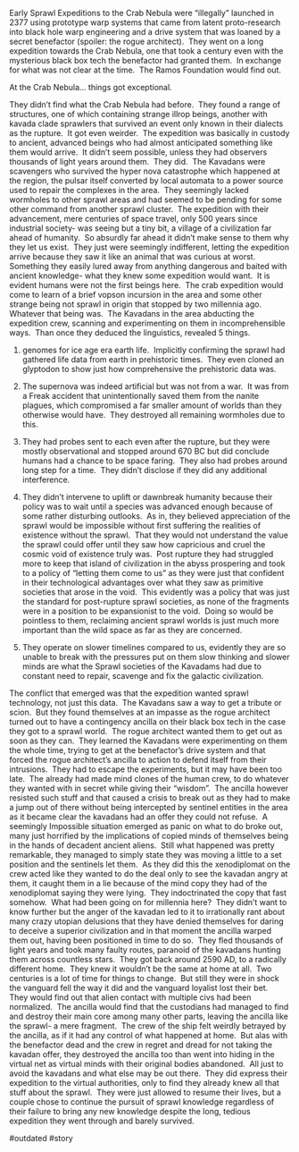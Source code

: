 Early Sprawl Expeditions to the Crab Nebula were “illegally” launched in 2377 using prototype warp systems that came from latent proto-research into black hole warp engineering and a drive system that was loaned by a secret benefactor (spoiler: the rogue architect).  They went on a long expedition towards the Crab Nebula, one that took a century even with the mysterious black box tech the benefactor had granted them.  In exchange for what was not clear at the time.  The Ramos Foundation would find out. 

At the Crab Nebula… things got exceptional.

They didn’t find what the Crab Nebula had before.  They found a range of structures, one of which containing strange illrop beings, another with kavada clade sprawlers that survived an event only known in their dialects as the rupture.  It got even weirder.  The expedition was basically in custody to ancient, advanced beings who had almost anticipated something like them would arrive.  It didn’t seem possible, unless they had observers thousands of light years around them.  They did.  The Kavadans were scavengers who survived the hyper nova catastrophe which happened at the region, the pulsar itself converted by local automata to a power source used to repair the complexes in the area.  They seemingly lacked wormholes to other sprawl areas and had seemed to be pending for some other command from another sprawl cluster.  The expedition with their advancement, mere centuries of space travel, only 500 years since industrial society- was seeing but a tiny bit, a village of a civilization far ahead of humanity.  So absurdly far ahead it didn’t make sense to them why they let us exist.  They just were seemingly indifferent, letting the expedition arrive because they saw it like an animal that was curious at worst.  Something they easily lured away from anything dangerous and baited with ancient knowledge- what they knew some expedition would want.  It is evident humans were not the first beings here.  The crab expedition would come to learn of a brief vopson incursion in the area and some other strange being not sprawl in origin that stopped by two millennia ago.  Whatever that being was.  The Kavadans in the area abducting the expedition crew, scanning and experimenting on them in incomprehensible ways.  Than once they deduced the linguistics, revealed 5 things.

1. genomes for ice age era earth life.  Implicitly confirming the sprawl had gathered life data from earth in prehistoric times.  They even cloned an glyptodon to show just how comprehensive the prehistoric data was.

2. The supernova was indeed artificial but was not from a war.  It was from a Freak accident that unintentionally saved them from the nanite plagues, which compromised a far smaller amount of worlds than they otherwise would have.  They destroyed all remaining wormholes due to this.

3. They had probes sent to each even after the rupture, but they were mostly observational and stopped around 670 BC but did conclude humans had a chance to be space faring.  They also had probes around long step for a time.  They didn’t disclose if they did any additional interference.

4. They didn’t intervene to uplift or dawnbreak humanity because their policy was to wait until a species was advanced enough because of some rather disturbing outlooks.  As in, they believed appreciation of the sprawl would be impossible without first suffering the realities of existence without the sprawl.  That they would not understand the value the sprawl could offer until they saw how capricious and cruel the cosmic void of existence truly was.  Post rupture they had struggled more to keep that island of civilization in the abyss prospering and took to a policy of “letting them come to us” as they were just that confident in their technological advantages over what they saw as primitive societies that arose in the void.  This evidently was a policy that was just the standard for post-rupture sprawl societies, as none of the fragments were in a position to be expansionist to the void.  Doing so would be pointless to them, reclaiming ancient sprawl worlds is just much more important than the wild space as far as they are concerned.

5. They operate on slower timelines compared to us, evidently they are so unable to break with the pressures put on them slow thinking and slower minds are what the Sprawl societies of the Kavadams had due to constant need to repair, scavenge and fix the galactic civilization. 

The conflict that emerged was that the expedition wanted sprawl technology, not just this data.  The Kavadans saw a way to get a tribute or scion.  But they found themselves at an impasse as the rogue architect turned out to have a contingency ancilla on their black box tech in the case they got to a sprawl world.  The rogue architect wanted them to get out as soon as they can.  They learned the Kavadans were experimenting on them the whole time, trying to get at the benefactor’s drive system and that forced the rogue architect’s ancilla to action to defend itself from their intrusions.  They had to escape the experiments, but it may have been too late.  The already had made mind clones of the human crew, to do whatever they wanted with in secret while giving their “wisdom”.  The ancilla however resisted such stuff and that caused a crisis to break out as they had to make a jump out of there without being intercepted by sentinel entities in the area as it became clear the kavadans had an offer they could not refuse.  A seemingly Impossible situation emerged as panic on what to do broke out, many just horrified by the implications of copied minds of themselves being in the hands of decadent ancient aliens.  Still what happened was pretty remarkable, they managed to simply state they was moving a little to a set position and the sentinels let them.  As they did this the xenodiplomat on the crew acted like they wanted to do the deal only to see the kavadan angry at them, it caught them in a lie because of the mind copy they had of the xenodiplomat saying they were lying.  They indoctrinated the copy that fast somehow.  What had been going on for millennia here?  They didn’t want to know further but the anger of the kavadan led to it to irrationally rant about many crazy utopian delusions that they have denied themselves for daring to deceive a superior civilization and in that moment the ancilla warped them out, having been positioned in time to do so.  They fled thousands of light years and took many faulty routes, paranoid of the kavadans hunting them across countless stars.  They got back around 2590 AD, to a radically different home.  They knew it wouldn’t be the same at home at all.  Two centuries is a lot of time for things to change.  But still they were in shock the vanguard fell the way it did and the vanguard loyalist lost their bet.  They would find out that alien contact with multiple civs had been normalized.  The ancilla would find that the custodians had managed to find and destroy their main core among many other parts, leaving the ancilla like the sprawl- a mere fragment.  The crew of the ship felt weirdly betrayed by the ancilla, as if it had any control of what happened at home.  But alas with the benefactor dead and the crew in regret and dread for not taking the kavadan offer, they destroyed the ancilla too than went into hiding in the virtual net as virtual minds with their original bodies abandoned.  All just to avoid the kavadans and what else may be out there.  They did express their expedition to the virtual authorities, only to find they already knew all that stuff about the sprawl.  They were just allowed to resume their lives, but a couple chose to continue the pursuit of sprawl knowledge regardless of their failure to bring any new knowledge despite the long, tedious expedition they went through and barely survived.

#outdated 
#story 